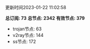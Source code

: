 更新时间2023-01-22 11:02:58

**总订阅: 73**
**总节点: 2342**
**有效节点: 379**
- trojan节点: 63
- v2ray节点: 144
- ss节点: 172
